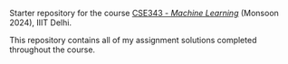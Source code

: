 Starter repository for the course [CSE343 - *Machine Learning*](https://techtree.iiitd.edu.in/viewDescription/filename?=ECE363) (Monsoon 2024), IIIT Delhi.  
  
This repository contains all of my assignment solutions completed throughout the course.  